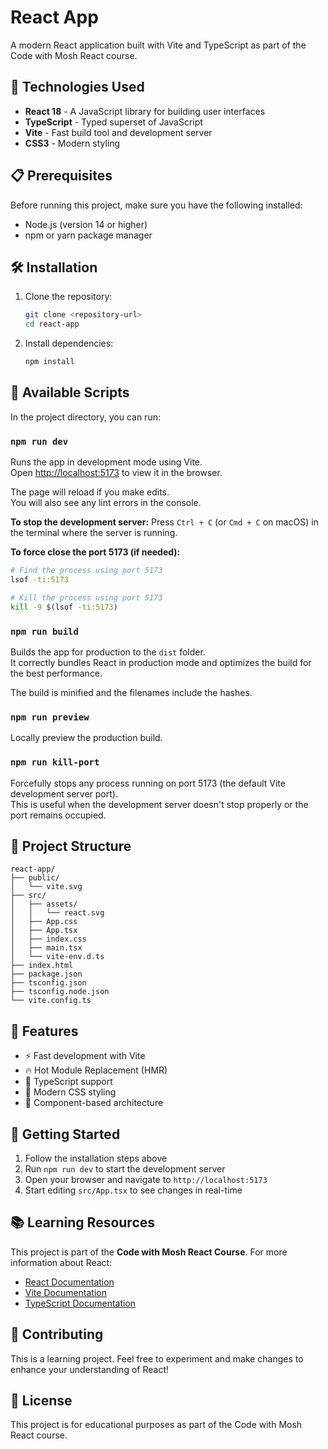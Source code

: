 # React App

A modern React application built with Vite and TypeScript as part of the Code with Mosh React course.

## 🚀 Technologies Used

- **React 18** - A JavaScript library for building user interfaces
- **TypeScript** - Typed superset of JavaScript
- **Vite** - Fast build tool and development server
- **CSS3** - Modern styling

## 📋 Prerequisites

Before running this project, make sure you have the following installed:

- Node.js (version 14 or higher)
- npm or yarn package manager

## 🛠️ Installation

1. Clone the repository:

   ```bash
   git clone <repository-url>
   cd react-app
   ```

2. Install dependencies:
   ```bash
   npm install
   ```

## 🔧 Available Scripts

In the project directory, you can run:

### `npm run dev`

Runs the app in development mode using Vite.\
Open [http://localhost:5173](http://localhost:5173) to view it in the browser.

The page will reload if you make edits.\
You will also see any lint errors in the console.

**To stop the development server:** Press `Ctrl + C` (or `Cmd + C` on macOS) in the terminal where the server is running.

**To force close the port 5173 (if needed):**

```bash
# Find the process using port 5173
lsof -ti:5173

# Kill the process using port 5173
kill -9 $(lsof -ti:5173)
```

### `npm run build`

Builds the app for production to the `dist` folder.\
It correctly bundles React in production mode and optimizes the build for the best performance.

The build is minified and the filenames include the hashes.

### `npm run preview`

Locally preview the production build.

### `npm run kill-port`

Forcefully stops any process running on port 5173 (the default Vite development server port).\
This is useful when the development server doesn't stop properly or the port remains occupied.

## 📁 Project Structure

```
react-app/
├── public/
│   └── vite.svg
├── src/
│   ├── assets/
│   │   └── react.svg
│   ├── App.css
│   ├── App.tsx
│   ├── index.css
│   ├── main.tsx
│   └── vite-env.d.ts
├── index.html
├── package.json
├── tsconfig.json
├── tsconfig.node.json
└── vite.config.ts
```

## 🎯 Features

- ⚡ Fast development with Vite
- 🔥 Hot Module Replacement (HMR)
- 📝 TypeScript support
- 🎨 Modern CSS styling
- 🧩 Component-based architecture

## 🚀 Getting Started

1. Follow the installation steps above
2. Run `npm run dev` to start the development server
3. Open your browser and navigate to `http://localhost:5173`
4. Start editing `src/App.tsx` to see changes in real-time

## 📚 Learning Resources

This project is part of the **Code with Mosh React Course**. For more information about React:

- [React Documentation](https://reactjs.org/)
- [Vite Documentation](https://vitejs.dev/)
- [TypeScript Documentation](https://www.typescriptlang.org/)

## 🤝 Contributing

This is a learning project. Feel free to experiment and make changes to enhance your understanding of React!

## 📄 License

This project is for educational purposes as part of the Code with Mosh React course.
